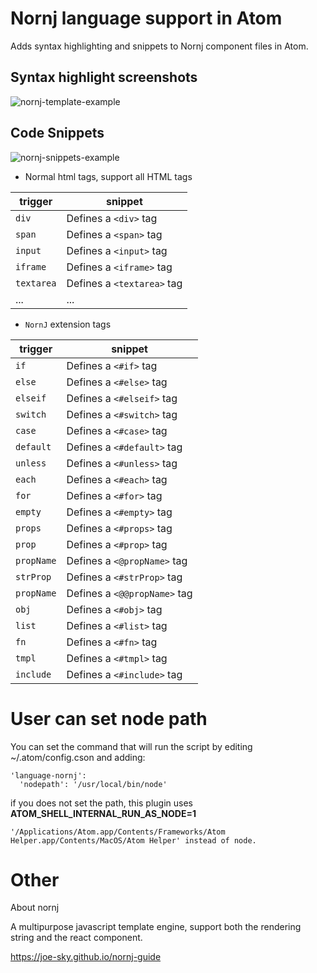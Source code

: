 # Nornj language support in Atom

Adds syntax highlighting and snippets to Nornj component files in Atom.

## Syntax highlight screenshots

![nornj-template-example](http://og8z552x2.bkt.clouddn.com/screenshot.jpg)

## Code Snippets

![nornj-snippets-example](http://og8z552x2.bkt.clouddn.com/snippets.gif)

* Normal html tags, support all HTML tags

|trigger|snippet|
|-------|-------|
|`div`|Defines a `<div>` tag|
|`span`|Defines a `<span>` tag|
|`input`|Defines a `<input>` tag|
|`iframe`|Defines a `<iframe>` tag|
|`textarea`|Defines a `<textarea>` tag|
|...|...|

* `NornJ` extension tags

|trigger|snippet|
|-------|-------|
|`if`|Defines a `<#if>` tag|
|`else`|Defines a `<#else>` tag|
|`elseif`|Defines a `<#elseif>` tag|
|`switch`|Defines a `<#switch>` tag|
|`case`|Defines a `<#case>` tag|
|`default`|Defines a `<#default>` tag|
|`unless`|Defines a `<#unless>` tag|
|`each`|Defines a `<#each>` tag|
|`for`|Defines a `<#for>` tag|
|`empty`|Defines a `<#empty>` tag|
|`props`|Defines a `<#props>` tag|
|`prop`|Defines a `<#prop>` tag|
|`propName`|Defines a `<@propName>` tag|
|`strProp`|Defines a `<#strProp>` tag|
|`propName`|Defines a `<@@propName>` tag|
|`obj`|Defines a `<#obj>` tag|
|`list`|Defines a `<#list>` tag|
|`fn`|Defines a `<#fn>` tag|
|`tmpl`|Defines a `<#tmpl>` tag|
|`include`|Defines a `<#include>` tag|

# User can set node path

You can set the command that will run the script by editing ~/.atom/config.cson and adding:

```
'language-nornj':
  'nodepath': '/usr/local/bin/node'
```

if you does not set the path, this plugin uses **ATOM_SHELL_INTERNAL_RUN_AS_NODE=1**

```
'/Applications/Atom.app/Contents/Frameworks/Atom Helper.app/Contents/MacOS/Atom Helper' instead of node.
```

# Other

About nornj

A multipurpose javascript template engine, support both the rendering string and the react component.

https://joe-sky.github.io/nornj-guide
